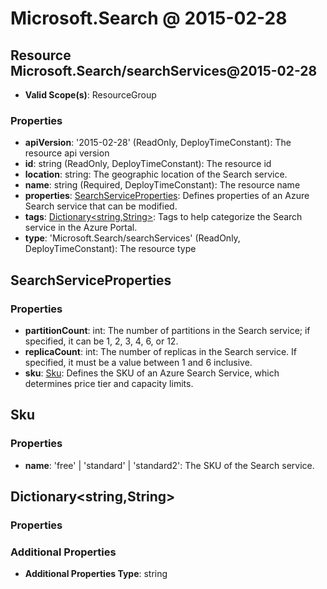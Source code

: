 # Microsoft.Search @ 2015-02-28

## Resource Microsoft.Search/searchServices@2015-02-28
* **Valid Scope(s)**: ResourceGroup
### Properties
* **apiVersion**: '2015-02-28' (ReadOnly, DeployTimeConstant): The resource api version
* **id**: string (ReadOnly, DeployTimeConstant): The resource id
* **location**: string: The geographic location of the Search service.
* **name**: string (Required, DeployTimeConstant): The resource name
* **properties**: [SearchServiceProperties](#searchserviceproperties): Defines properties of an Azure Search service that can be modified.
* **tags**: [Dictionary<string,String>](#dictionarystringstring): Tags to help categorize the Search service in the Azure Portal.
* **type**: 'Microsoft.Search/searchServices' (ReadOnly, DeployTimeConstant): The resource type

## SearchServiceProperties
### Properties
* **partitionCount**: int: The number of partitions in the Search service; if specified, it can be 1, 2, 3, 4, 6, or 12.
* **replicaCount**: int: The number of replicas in the Search service. If specified, it must be a value between 1 and 6 inclusive.
* **sku**: [Sku](#sku): Defines the SKU of an Azure Search Service, which determines price tier and capacity limits.

## Sku
### Properties
* **name**: 'free' | 'standard' | 'standard2': The SKU of the Search service.

## Dictionary<string,String>
### Properties
### Additional Properties
* **Additional Properties Type**: string

